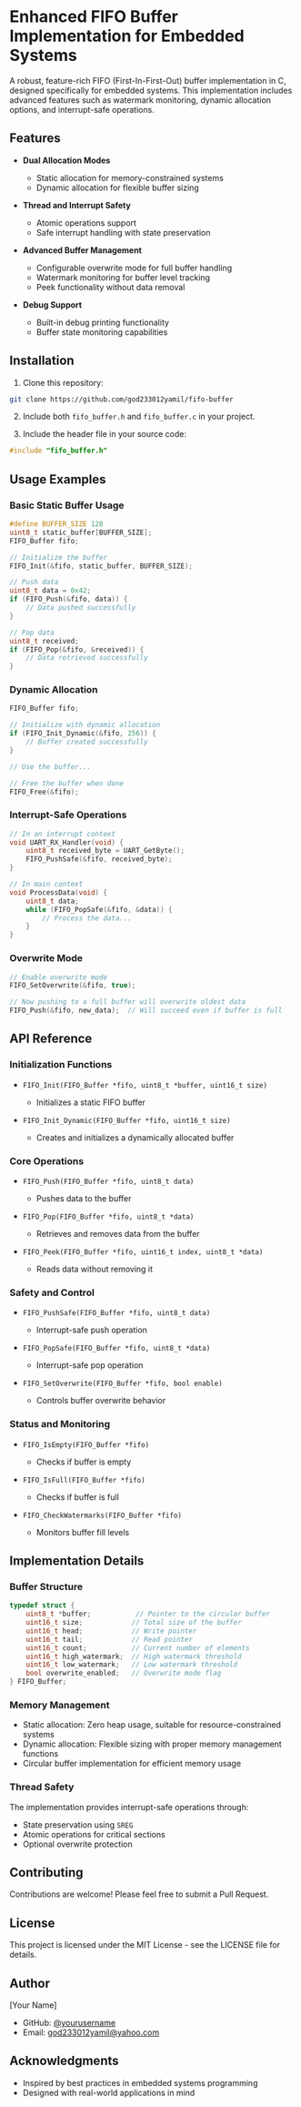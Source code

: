 # Enhanced FIFO Buffer Implementation for Embedded Systems

A robust, feature-rich FIFO (First-In-First-Out) buffer implementation in C, designed specifically for embedded systems. This implementation includes advanced features such as watermark monitoring, dynamic allocation options, and interrupt-safe operations.

## Features

- **Dual Allocation Modes**
  - Static allocation for memory-constrained systems
  - Dynamic allocation for flexible buffer sizing
  
- **Thread and Interrupt Safety**
  - Atomic operations support
  - Safe interrupt handling with state preservation
  
- **Advanced Buffer Management**
  - Configurable overwrite mode for full buffer handling
  - Watermark monitoring for buffer level tracking
  - Peek functionality without data removal
  
- **Debug Support**
  - Built-in debug printing functionality
  - Buffer state monitoring capabilities

## Installation

1. Clone this repository:
```bash
git clone https://github.com/god233012yamil/fifo-buffer
```

2. Include both `fifo_buffer.h` and `fifo_buffer.c` in your project.

3. Include the header file in your source code:
```c
#include "fifo_buffer.h"
```

## Usage Examples

### Basic Static Buffer Usage

```c
#define BUFFER_SIZE 128
uint8_t static_buffer[BUFFER_SIZE];
FIFO_Buffer fifo;

// Initialize the buffer
FIFO_Init(&fifo, static_buffer, BUFFER_SIZE);

// Push data
uint8_t data = 0x42;
if (FIFO_Push(&fifo, data)) {
    // Data pushed successfully
}

// Pop data
uint8_t received;
if (FIFO_Pop(&fifo, &received)) {
    // Data retrieved successfully
}
```

### Dynamic Allocation

```c
FIFO_Buffer fifo;

// Initialize with dynamic allocation
if (FIFO_Init_Dynamic(&fifo, 256)) {
    // Buffer created successfully
}

// Use the buffer...

// Free the buffer when done
FIFO_Free(&fifo);
```

### Interrupt-Safe Operations

```c
// In an interrupt context
void UART_RX_Handler(void) {
    uint8_t received_byte = UART_GetByte();
    FIFO_PushSafe(&fifo, received_byte);
}

// In main context
void ProcessData(void) {
    uint8_t data;
    while (FIFO_PopSafe(&fifo, &data)) {
        // Process the data...
    }
}
```

### Overwrite Mode

```c
// Enable overwrite mode
FIFO_SetOverwrite(&fifo, true);

// Now pushing to a full buffer will overwrite oldest data
FIFO_Push(&fifo, new_data);  // Will succeed even if buffer is full
```

## API Reference

### Initialization Functions

- `FIFO_Init(FIFO_Buffer *fifo, uint8_t *buffer, uint16_t size)`
  - Initializes a static FIFO buffer
  
- `FIFO_Init_Dynamic(FIFO_Buffer *fifo, uint16_t size)`
  - Creates and initializes a dynamically allocated buffer

### Core Operations

- `FIFO_Push(FIFO_Buffer *fifo, uint8_t data)`
  - Pushes data to the buffer
  
- `FIFO_Pop(FIFO_Buffer *fifo, uint8_t *data)`
  - Retrieves and removes data from the buffer
  
- `FIFO_Peek(FIFO_Buffer *fifo, uint16_t index, uint8_t *data)`
  - Reads data without removing it

### Safety and Control

- `FIFO_PushSafe(FIFO_Buffer *fifo, uint8_t data)`
  - Interrupt-safe push operation
  
- `FIFO_PopSafe(FIFO_Buffer *fifo, uint8_t *data)`
  - Interrupt-safe pop operation
  
- `FIFO_SetOverwrite(FIFO_Buffer *fifo, bool enable)`
  - Controls buffer overwrite behavior

### Status and Monitoring

- `FIFO_IsEmpty(FIFO_Buffer *fifo)`
  - Checks if buffer is empty
  
- `FIFO_IsFull(FIFO_Buffer *fifo)`
  - Checks if buffer is full
  
- `FIFO_CheckWatermarks(FIFO_Buffer *fifo)`
  - Monitors buffer fill levels

## Implementation Details

### Buffer Structure

```c
typedef struct {
    uint8_t *buffer;           // Pointer to the circular buffer
    uint16_t size;            // Total size of the buffer
    uint16_t head;            // Write pointer
    uint16_t tail;            // Read pointer
    uint16_t count;           // Current number of elements
    uint16_t high_watermark;  // High watermark threshold
    uint16_t low_watermark;   // Low watermark threshold
    bool overwrite_enabled;   // Overwrite mode flag
} FIFO_Buffer;
```

### Memory Management

- Static allocation: Zero heap usage, suitable for resource-constrained systems
- Dynamic allocation: Flexible sizing with proper memory management functions
- Circular buffer implementation for efficient memory usage

### Thread Safety

The implementation provides interrupt-safe operations through:
- State preservation using `SREG`
- Atomic operations for critical sections
- Optional overwrite protection

## Contributing

Contributions are welcome! Please feel free to submit a Pull Request.

## License

This project is licensed under the MIT License - see the LICENSE file for details.

## Author

[Your Name]
- GitHub: [@yourusername](https://github.com/god233012yamil)
- Email: god233012yamil@yahoo.com

## Acknowledgments

- Inspired by best practices in embedded systems programming
- Designed with real-world applications in mind

